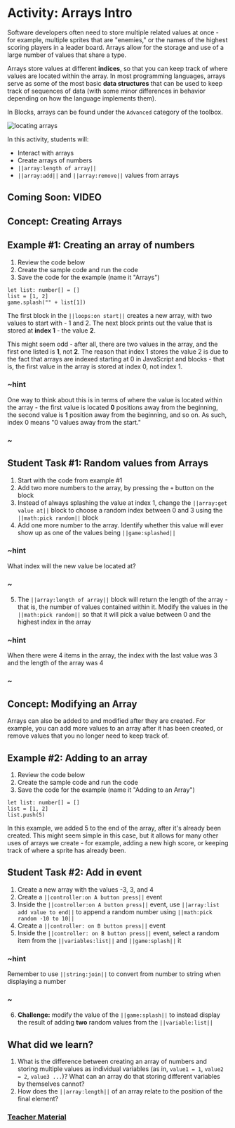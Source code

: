 # Activity: Arrays Intro

Software developers often need to store multiple related values at once - for example, multiple sprites that are "enemies," or the names of the highest scoring players in a leader board. Arrays allow for the storage and use of a large number of values that share a type.

Arrays store values at different **indices**, so that you can keep track of where values are located within the array. In most programming languages, arrays serve as some of the most basic **data structures** that can be used to keep track of sequences of data (with some minor differences in behavior depending on how the language implements them). 

In Blocks, arrays can be found under the `Advanced` category of the toolbox.

![locating arrays](/static/courses/csintro/arrays/locating-arrays.gif)

In this activity, students will:
* Interact with arrays
* Create arrays of numbers
* ``||array:length of array||``
* ``||array:add||`` and ``||array:remove||`` values from arrays

## Coming Soon: VIDEO

## Concept: Creating Arrays

## Example #1: Creating an array of numbers

1. Review the code below 
2. Create the sample code and run the code
3. Save the code for the example (name it "Arrays")

```blocks
let list: number[] = []
list = [1, 2]
game.splash("" + list[1])
```

The first block in the ``||loops:on start||`` creates a new array, with two values to start with - 1 and 2. The next block prints out the value that is stored at **index 1** - the value **2**. 

This might seem odd - after all, there are two values in the array, and the first one listed is **1**, not **2**. The reason that index 1 stores the value 2 is due to the fact that arrays are indexed starting at 0 in JavaScript and blocks - that is, the first value in the array is stored at index 0, not index 1.

### ~hint

One way to think about this is in terms of where the value is located within the array - the first value is located **0** positions away from the beginning, the second value is **1** position away from the beginning, and so on. As such, index 0 means "0 values away from the start."

### ~

## Student Task #1: Random values from Arrays

1. Start with the code from example #1
2. Add two more numbers to the array, by pressing the `+` button on the block
3. Instead of always splashing the value at index 1, change the ``||array:get value at||`` block to choose a random index between 0 and 3 using the ``||math:pick random||`` block
4. Add one more number to the array. Identify whether this value will ever show up as one of the values being ``||game:splashed||``

### ~hint

What index will the new value be located at?

### ~

5. The ``||array:length of array||`` block will return the length of the array - that is, the number of values contained within it. Modify the values in the ``||math:pick random||`` so that it will pick a value between 0 and the highest index in the array

### ~hint

When there were 4 items in the array, the index with the last value was 3 and the length of the array was 4

### ~

## Concept: Modifying an Array

Arrays can also be added to and modified after they are created. For example, you can add more values to an array after it has been created, or remove values that you no longer need to keep track of.

## Example #2: Adding to an array

1. Review the code below 
2. Create the sample code and run the code
3. Save the code for the example (name it "Adding to an Array")

```blocks
let list: number[] = []
list = [1, 2]
list.push(5)
```

In this example, we added 5 to the end of the array, after it's already been created. This might seem simple in this case, but it allows for many other uses of arrays we create - for example, adding a new high score, or keeping track of where a sprite has already been.

## Student Task #2: Add in event

1. Create a new array with the values -3, 3, and 4
2. Create a ``||controller:on A button press||`` event
3. Inside the ``||controller:on A button press||`` event, use ``||array:list add value to end||`` to append a random number using ``||math:pick random -10 to 10||``
4. Create a ``||controller: on B button press||`` event
5. Inside the ``||controller: on B button press||`` event, select a random item from the ``||variables:list||`` and ``||game:splash||`` it

### ~hint

Remember to use ``||string:join||`` to convert from number to string when displaying a number

### ~

6. **Challenge:** modify the value of the ``||game:splash||`` to instead display the result of adding **two** random values from the ``||variable:list||``

## What did we learn?

1. What is the difference between creating an array of numbers and storing multiple values as individual variables (as in, `value1 = 1`, `value2 = 2`, `value3 ...`)? What can an array do that storing different variables by themselves cannot?
2. How does the ``||array:length||`` of an array relate to the position of the final element?

### [Teacher Material](/courses/csintro/about/teachers)